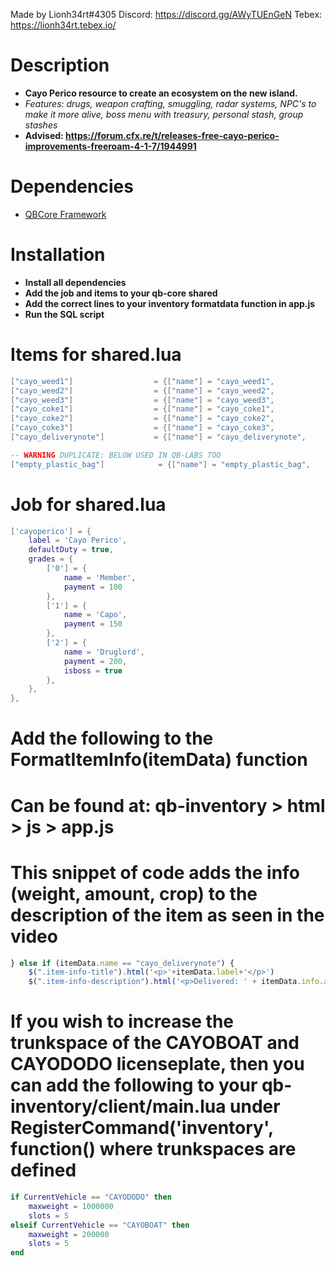 Made by Lionh34rt#4305
Discord: https://discord.gg/AWyTUEnGeN
Tebex: https://lionh34rt.tebex.io/

# Description
* **Cayo Perico resource to create an ecosystem on the new island.**
* *Features: drugs, weapon crafting, smuggling, radar systems, NPC's to make it more alive, boss menu with treasury, personal stash, group stashes*
* **Advised: https://forum.cfx.re/t/releases-free-cayo-perico-improvements-freeroam-4-1-7/1944991**

# Dependencies
* [QBCore Framework](https://github.com/qbcore-framework)

# Installation
* **Install all dependencies**
* **Add the job and items to your qb-core shared**
* **Add the correct lines to your inventory formatdata function in app.js**
* **Run the SQL script**

# Items for shared.lua
```lua
["cayo_weed1"] 					= {["name"] = "cayo_weed1", 					["label"] = "Weed Branch", 				["weight"] = 2000, 		["type"] = "item", 		["image"] = "cayo_weed1.png", 				["unique"] = false, 		["useable"] = false, 	["shouldClose"] = false,	   	["combinable"] = nil,   ["description"] = "Fresh weed..."},
["cayo_weed2"] 					= {["name"] = "cayo_weed2", 					["label"] = "Weed Buds", 				["weight"] = 1500, 		["type"] = "item", 		["image"] = "cayo_weed2.png", 				["unique"] = false, 		["useable"] = false, 	["shouldClose"] = false,	   	["combinable"] = nil,   ["description"] = "Weed buds..."},
["cayo_weed3"] 					= {["name"] = "cayo_weed3", 					["label"] = "Weed Brick", 				["weight"] = 12000, 	["type"] = "item", 		["image"] = "cayo_weed3.png", 				["unique"] = false, 		["useable"] = true, 	["shouldClose"] = true,	   		["combinable"] = nil,   ["description"] = "Weed brick from Cayo Perico..."},
["cayo_coke1"] 					= {["name"] = "cayo_coke1", 					["label"] = "Coca Leaves", 				["weight"] = 2000, 		["type"] = "item", 		["image"] = "cayo_coke1.png", 				["unique"] = false, 		["useable"] = false, 	["shouldClose"] = false,	   	["combinable"] = nil,   ["description"] = "Coca leaves..."},
["cayo_coke2"] 					= {["name"] = "cayo_coke2", 					["label"] = "Cocaine", 					["weight"] = 1500, 		["type"] = "item", 		["image"] = "cayo_coke2.png", 				["unique"] = false, 		["useable"] = false, 	["shouldClose"] = false,	   	["combinable"] = nil,   ["description"] = "Cocaine Hydrochloride..."},
["cayo_coke3"] 					= {["name"] = "cayo_coke3", 					["label"] = "Coke Brick", 				["weight"] = 12000, 	["type"] = "item", 		["image"] = "cayo_coke3.png", 				["unique"] = false, 		["useable"] = true, 	["shouldClose"] = true,	   		["combinable"] = nil,   ["description"] = "Coke brick from Cayo Perico..."},
["cayo_deliverynote"] 			= {["name"] = "cayo_deliverynote", 				["label"] = "Delivery Note", 			["weight"] = 1000, 		["type"] = "item", 		["image"] = "cayo_deliverynote.png", 		["unique"] = true, 			["useable"] = false, 	["shouldClose"] = false,	   	["combinable"] = nil,   ["description"] = ""},

-- WARNING DUPLICATE: BELOW USED IN QB-LABS TOO
["empty_plastic_bag"] 			 = {["name"] = "empty_plastic_bag", 			["label"] = "Empty Ziploc baggies",		["weight"] = 100, 		["type"] = "item", 		["image"] = "empty-plastic-bag.png", 	["unique"] = false, 	["useable"] = false, 	["shouldClose"] = false,	["combinable"] = nil,   ["description"] = "A small and empty plastic bag."},
```

# Job for shared.lua
```lua
['cayoperico'] = {
    label = 'Cayo Perico',
    defaultDuty = true,
    grades = {
        ['0'] = {
            name = 'Member',
            payment = 100
        },
        ['1'] = {
            name = 'Capo',
            payment = 150
        },
        ['2'] = {
            name = 'Druglord',
            payment = 200,
            isboss = true
        },
    },
},
```

# Add the following to the FormatItemInfo(itemData) function
# Can be found at: qb-inventory > html > js > app.js
# This snippet of code adds the info (weight, amount, crop) to the description of the item as seen in the video
```js
} else if (itemData.name == "cayo_deliverynote") {
    $(".item-info-title").html('<p>'+itemData.label+'</p>')
    $(".item-info-description").html('<p>Delivered: ' + itemData.info.amt + '</p> <p> Crop:     ' + itemData.info.crop + '</p> <p> Weight: ' + itemData.info.weight + ' lbs</p>');
```

# If you wish to increase the trunkspace of the CAYOBOAT and CAYODODO licenseplate, then you can add the following to your qb-inventory/client/main.lua under RegisterCommand('inventory', function() where trunkspaces are defined
```lua
if CurrentVehicle == "CAYODODO" then
	maxweight = 1000000
	slots = 5
elseif CurrentVehicle == "CAYOBOAT" then
	maxweight = 200000
	slots = 5
end
```
